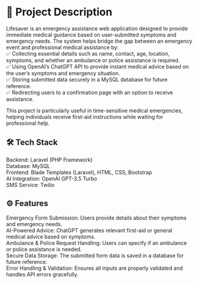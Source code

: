 <h1> 📌 Project Description </h1>
Lifesaver is an emergency assistance web application designed to provide immediate medical guidance based on user-submitted symptoms and emergency needs. The system helps bridge the gap between an emergency event and professional medical assistance by:
<br>
✅ Collecting essential details such as name, contact, age, location, symptoms, and whether an ambulance or police assistance is required.<br>
✅ Using OpenAI’s ChatGPT API to provide instant medical advice based on the user’s symptoms and emergency situation.<br>
✅ Storing submitted data securely in a MySQL database for future reference.<br>
✅ Redirecting users to a confirmation page with an option to receive assistance.<br>

This project is particularly useful in time-sensitive medical emergencies, helping individuals receive first-aid instructions while waiting for professional help.<br>

<h2> 🛠️ Tech Stack </h2>

Backend: Laravel (PHP Framework)<br>
Database: MySQL<br>
Frontend: Blade Templates (Laravel), HTML, CSS, Bootstrap<br>
AI Integration: OpenAI GPT-3.5 Turbo<br>
SMS Service: Twilio

<h2>⚙️ Features </h2>
Emergency Form Submission: Users provide details about their symptoms and emergency needs. <br>
AI-Powered Advice: ChatGPT generates relevant first-aid or general medical advice based on symptoms. <br>
Ambulance & Police Request Handling: Users can specify if an ambulance or police assistance is needed. <br>
Secure Data Storage: The submitted form data is saved in a database for future reference. <br>
Error Handling & Validation: Ensures all inputs are properly validated and handles API errors gracefully. <br>

